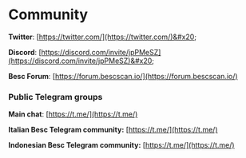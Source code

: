 # Community

**Twitter**: [https://twitter.com/](https://twitter.com/)&#x20;

**Discord**: [https://discord.com/invite/jpPMeSZ](https://discord.com/invite/jpPMeSZ)&#x20;

**Besc Forum**: [https://forum.bescscan.io/](https://forum.bescscan.io/)

### Public Telegram groups

**Main chat**: [https://t.me/](https://t.me/)

<!-- **Besc announcements group**: [https://t.me/FuseAnnouncements](https://t.me/FuseAnnouncements) -->

<!-- **Besc Cash group**: [https://t.me/fusecash](https://t.me/fusecash) -->

<!-- **medifaktSwap group**: [https://t.me/fuseswap](https://t.me/fuseswap) -->

<!-- **Besc NFTs**: [https://t.me/fuseNFTs](https://t.me/fuseNFTs)&#x20; -->

**Italian Besc Telegram community:** [https://t.me/](https://t.me/)

**Indonesian Besc Telegram community:** [https://t.me/](https://t.me/)


